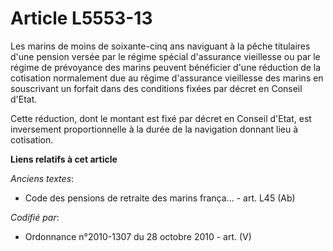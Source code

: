 # Article L5553-13

Les marins de moins de soixante-cinq ans naviguant à la pêche titulaires d'une pension versée par le régime spécial
d'assurance vieillesse ou par le régime de prévoyance des marins peuvent bénéficier d'une réduction de la cotisation
normalement due au régime d'assurance vieillesse des marins en souscrivant un forfait dans des conditions fixées par décret
en Conseil d'Etat.

Cette réduction, dont le montant est fixé par décret en Conseil d'Etat, est inversement proportionnelle à la durée de la
navigation donnant lieu à cotisation.

**Liens relatifs à cet article**

_Anciens textes_:

  - Code des pensions de retraite des marins frança... - art. L45 (Ab)

_Codifié par_:

  - Ordonnance n°2010-1307 du 28 octobre 2010 - art. (V)
